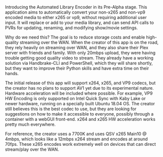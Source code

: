 Introducing the Automated Library Encoder in its Pre-Alpha stage. This application aims to automatically convert your non-x265 and non-vp9 encoded media to either x265 or vp9, without requiring additional user input. It will replace or add to your media library, and can send API calls to PVRs for updating, renaming, and modifying show/movie settings.

Why do we need this? The goal is to reduce storage costs and enable high-quality streaming over the WAN. When the creator of this app is on the road, they rely heavily on streaming over WAN, and they also share their Plex server with friends and family. With only 20mbps upload, they were having trouble getting good quality video to stream. They already have a working solution via Handbrake-CLI and PowerShell, which they will share shortly, but they want to improve their Python skills and have extra time on their hands.

The initial release of this app will support x264, x265, and VP9 codecs, but the creator has no plans to support AV1 yet due to its experimental nature. Hardware acceleration will be included where possible. For example, VP9 HW Encoding is only supported on Intel Quick Sync with Kaby Lake or newer hardware, running on a specially built Ubuntu 18.04 OS. The creator still believes this is the best codec to use, but they are looking for suggestions on how to make it accessible to everyone, possibly through a container with a webGUI front-end. x264 and x265 HW acceleration works pretty much everywhere.

For reference, the creator uses a 7700K and uses QSV x265 Main10 @ 4mbps, which looks like a 12mbps x264 stream and encodes at around 70fps. These x265 encodes work extremely well on devices that can direct stream/play over the WAN.
